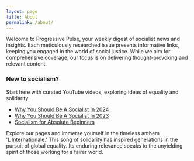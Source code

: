 ```yaml
---
layout: page
title: About
permalink: /about/
---
```


Welcome to Progressive Pulse, your weekly digest of socialist news and insights. Each meticulously researched issue presents informative links, keeping you engaged in the world of social justice. While we aim for comprehensive coverage, our focus is on delivering thought-provoking and relevant content.

### New to socialism?

Start here with curated YouTube videos, exploring ideas of equality and solidarity.
* [Why You Should Be A Socialist In 2024](https://youtu.be/07E4iQ5z9iY?si=L-LYpZNEP7mU6LTX)
* [Why You Should Be A Socialist In 2023](https://youtu.be/thJ2ocejPko?si=TONP4ZXN7qfiElmt)
* [Socialism for Absolute Beginners](https://youtu.be/fpKsygbNLT4?si=H28-bgkVHXQ3QqJF)

Explore our pages and immerse yourself in the timeless anthem '[L'Internationale](https://youtu.be/WNPKRjNEZ5E?si=wsr1jNKQFHwBndRc).' This song of solidarity has inspired generations in the pursuit of global equality. Its enduring relevance speaks to the unyielding spirit of those working for a fairer world.

